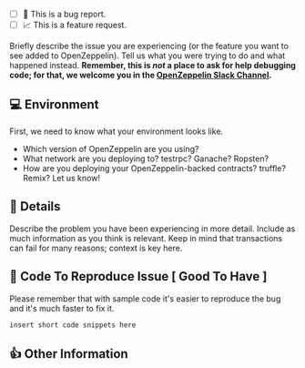
- [ ] 🐛 This is a bug report.
- [ ] 📈 This is a feature request.

<!-- Please check one of the above by placing an x in the box. -->

Briefly describe the issue you are experiencing (or the feature you want to see added to OpenZeppelin). Tell us what you were trying to do and what happened instead. **Remember, this is _not_ a place to ask for help debugging code; for that, we welcome you in the [OpenZeppelin Slack Channel](https://slack.openzeppelin.org/).**

## 💻 Environment

First, we need to know what your environment looks like.

- Which version of OpenZeppelin are you using?
- What network are you deploying to? testrpc? Ganache? Ropsten?
- How are you deploying your OpenZeppelin-backed contracts? truffle? Remix? Let us know!

## 📝 Details

Describe the problem you have been experiencing in more detail. Include as much information as you think is relevant. Keep in mind that transactions can fail for many reasons; context is key here.

## 🔢 Code To Reproduce Issue [ Good To Have ]

Please remember that with sample code it's easier to reproduce the bug and it's much faster to fix it.

```
insert short code snippets here
```

<!-- If your code is larger, consider linking us to a repo illustrating your issue. -->

## 👍 Other Information
<!-- List any other information that is relevant to your issue. Error logs, related issues, suggestions on how to fix, Stack Overflow links, forum links, etc. -->
